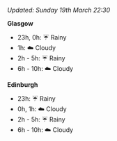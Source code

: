 *Updated: Sunday 19th March 22:30*

**Glasgow**

* 23h, 0h: :umbrella: Rainy
* 1h: :cloud: Cloudy
* 2h - 5h: :umbrella: Rainy
* 6h - 10h: :cloud: Cloudy

**Edinburgh**

* 23h: :umbrella: Rainy
* 0h, 1h: :cloud: Cloudy
* 2h - 5h: :umbrella: Rainy
* 6h - 10h: :cloud: Cloudy
